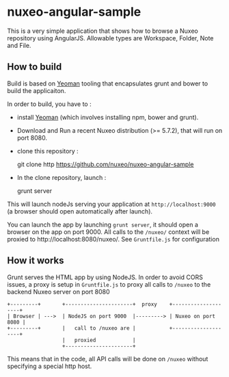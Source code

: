 # nuxeo-angular-sample

This is a very simple application that shows how to browse a Nuxeo repository using AngularJS.  Allowable types are Workspace, Folder, Note and File. 


## How to build

Build is based on [Yeoman](http://yeoman.io/) tooling that encapsulates grunt and bower to build the applicaiton.

In order to build, you have to :

 * install [Yeoman](http://yeoman.io/) (which involves installing npm, bower and grunt).

 * Download and Run a recent Nuxeo distribution (>= 5.7.2), that will run on port 8080.

 * clone this repository :

      git clone http https://github.com/nuxeo/nuxeo-angular-sample

 * In the clone repository, launch :

      grunt server

This will launch nodeJs serving your application at `http://localhost:9000` (a browser should open automatically after launch). 

You can launch the app by launching `grunt server`, it should open a browser on the app on port 9000. All calls to the `/nuxeo/` context will be proxied to http://localhost:8080/nuxeo/. See `Gruntfile.js` for configuration 


## How it works

Grunt serves the HTML app by using NodeJS. In order to avoid CORS issues, a proxy is setup in `Gruntfile.js` to proxy all calls to `/nuxeo` to the backend Nuxeo server on port 8080 

    +---------+       +----------------------+  proxy    +--------------------+
    | Browser | --->  | NodeJS on port 9000  |---------> | Nuxeo on port 8080 |
    +---------+       |   call to /nuxeo are |           +--------------------+
                      |   proxied            |
                      +----------------------+

This means that in the code, all API calls will be done on `/nuxeo` without specifying a special http host. 